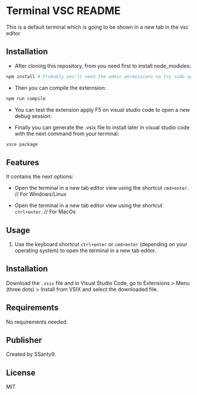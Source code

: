 # Terminal VSC README

This is a default terminal which is going to be shown in a new tab in the vsc editor

## Installation

- After cloning this repository, from you need first to install node_modules:

```bash
npm install # Probably you'll need the admin permissions so try sudo npm install
```

- Then you can compile the externsion:

```bash
npm run compile 
```

- You can test the extension apply F5 on visual studio code to open a new debug session: 

- Finally you can generate the .vsix file to install later in visual studio code with the next command from your terminal:

```bash
vsce package
```

## Features

It contains the next options:

- Open the terminal in a new tab editor view using the shortcut `cmd+enter`. // For Windows/Linux  

- Open the terminal in a new tab editor view using the shortcut `ctrl+enter`. // For MacOs

## Usage

1. Use the keyboard shortcut `ctrl+enter` or `cmd+enter` (depending on your operating system) to open the terminal in a new tab editor.

## Installation

Download the `.vsix` file and in Visual Studio Code, go to Extensions > Menu (three dots) > Install from VSIX and select the downloaded file.

## Requirements

No requirements needed.

## Publisher

Created by SSanty9.

## License

MIT
